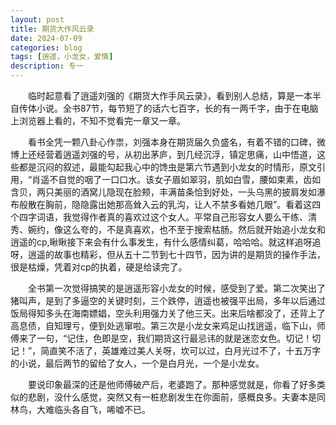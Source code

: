 ```yaml
---
layout: post
title: 期货大作风云录
date: 2024-07-09
categories: blog
tags: [逍遥，小龙女，爱情] 
description: 专一 
--- 
```


&emsp;&emsp;临时起意看了逍遥刘强的《期货大作手风云录》，看到别人总结，算是一本半自传体小说。全书87节，每节短了的话六七百字，长的有一两千字，由于在电脑上浏览器上看的，不知不觉看完一章又一章。

&emsp;&emsp;看书全凭一颗八卦心作祟，刘强本身在期货届久负盛名，有着不错的口碑，微博上还经营着逍遥刘强的号，从初出茅庐，到几经沉浮，镇定思痛，山中悟道，这些都是沉闷的叙述，最能勾起我心中的馋虫是第六节遇到小龙女的时情形，原文引用，“肖遥不自觉的咽了一口口水。该女子眉如翠羽，肌如白雪，腰如束素，齿如含贝，两只美丽的酒窝儿隐现在脸颊，丰满苗条恰到好处，一头乌黑的披肩发如瀑布般散在胸前，隐隐露出她那高耸入云的乳沟，让人不禁多看她几眼”。看着这四个四字词语，我觉得作者真的喜欢过这个女人。平常自己形容女人要么干练、清秀、婉约，像这么夸的，不是真喜欢，也不至于搜索枯肠。然后就开始追小龙女和逍遥的cp,瞅瞅接下来会有什么事发生，有什么感情纠葛，哈哈哈。就这样追呀追呀，逍遥的故事也精彩，但从五十二节到七十四节，因为讲的是期货的操作手法，很是枯燥，凭着对cp的执着，硬是给读完了。

&emsp;&emsp;全书第一次觉得搞笑的是逍遥形容小龙女的时候，感受到了爱。第二次笑出了猪叫声，是到了多逼空的关键时刻，三个跌停，逍遥也被强平出局，多年以后通过饭局得知多头在海南嫖娼，空头利用强力关了他三天。出来后啥都没了，还背上了高息债，自知理亏，便到处逃窜啦。第三次是小龙女来鸡足山找逍遥，临下山，师傅来了一句，“记住，色即是空，我们期货这行最忌讳的就是迷恋女色。切记！切记！”，简直笑不活了，英雄难过美人关呀，坎可以过，白月光过不了，十五万字的小说，最后两节的留给了女人，一个是白月光，一个是小龙女。

&emsp;&emsp;要说印象最深的还是他师傅破产后，老婆跑了。那种感觉就是，你看了好多类似的悲剧，没什么感觉，突然又有一桩悲剧发生在你面前，感概良多。夫妻本是同林鸟，大难临头各自飞，唏嘘不已。
